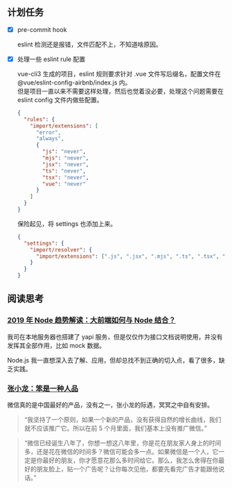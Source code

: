 ## 计划任务

- [x] pre-commit hook

  eslint 检测还是报错，文件匹配不上，不知道啥原因。

- [x] 处理一些 eslint rule 配置

  vue-cli3 生成的项目，eslint 规则要求针对 .vue 文件写后缀名，配置文件在 @vue/eslint-config-airbnb/index.js 内。  
   但是项目一直以来不需要这样处理，然后也觉着没必要，处理这个问题需要在 eslint config 文件内做些配置。

  ```json
  {
    "rules": {
      "import/extensions": [
        "error",
        "always",
        {
          "js": "never",
          "mjs": "never",
          "jsx": "never",
          "ts": "never",
          "tsx": "never",
          "vue": "never"
        }
      ]
    }
  }
  ```

  保险起见，将 settings 也添加上来。

  ```json
  {
    "settings": {
      "import/resolver": {
        "import/extensions": [".js", ".jsx", ".mjs", ".ts", ".tsx", ".vue"]
      }
    }
  }
  ```

## 阅读思考

### [2019 年 Node 趋势解读：大前端如何与 Node 结合？](https://mp.weixin.qq.com/s?__biz=MzUxMzcxMzE5Ng==&mid=2247490877&idx=1&sn=e1cdc6be87238eec9c5d0148c6b44b10)

我司在本地服务器也搭建了 yapi 服务，但是仅仅作为接口文档说明使用，并没有发挥其全部作用，比如 mock 数据。

Node.js 我一直想深入去了解、应用，但却总找不到正确的切入点，看了很多，缺乏实践。

### [张小龙：笨是一种人品](https://mp.weixin.qq.com/s?__biz=MzU1MzQ0MzA2Mw==&mid=2247483756&idx=1&sn=684ae544d7c62d0df10662d831f26d18)

微信真的是中国最好的产品，没有之一，张小龙的际遇，冥冥之中自有安排。

> “我坚持了一个原则，如果一个新的产品，没有获得自然的增长曲线，我们就不应该推广它。所以在前 5 个月里面，我们基本上没有推广微信。”

> “微信已经诞生八年了，你想一想这八年里，你是花在朋友家人身上的时间多，还是花在微信的时间多？微信可能会多一点。如果微信是一个人，它一定是你最好的朋友，你才愿意花那么多时间给它。那么，我怎么舍得在你最好的朋友脸上，贴一个广告呢？让你每次见他，都要先看完广告才能跟他说话。”
